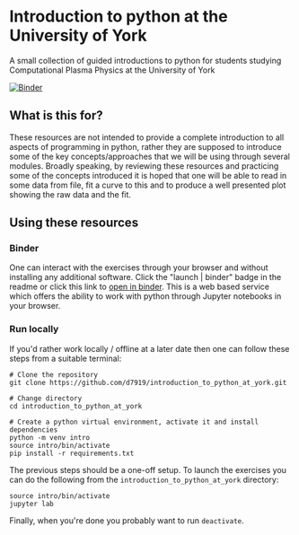 # Introduction to python at the University of York
A small collection of guided introductions to python for students studying Computational Plasma Physics at the University of York

[![Binder](https://mybinder.org/badge_logo.svg)](https://mybinder.org/v2/gh/d7919/introduction_to_python_at_york/main)

## What is this for?

These resources are not intended to provide a complete introduction to
all aspects of programming in python, rather they are supposed to
introduce some of the key concepts/approaches that we will be using
through several modules. Broadly speaking, by reviewing these
resources and practicing some of the concepts introduced it is hoped
that one will be able to read in some data from file, fit a curve to
this and to produce a well presented plot showing the raw data and the
fit.

## Using these resources

### Binder

One can interact with the exercises through your browser and without
installing any additional software. Click the "launch | binder" badge
in the readme or click this link to [open in
binder](https://mybinder.org/v2/gh/d7919/introduction_to_python_at_york/main). This
is a web based service which offers the ability to work with python
through Jupyter notebooks in your browser.

### Run locally

If you'd rather work locally / offline at a later date then one can follow these steps from a suitable terminal:

~~~
# Clone the repository
git clone https://github.com/d7919/introduction_to_python_at_york.git

# Change directory
cd introduction_to_python_at_york

# Create a python virtual environment, activate it and install dependencies
python -m venv intro
source intro/bin/activate
pip install -r requirements.txt
~~~

The previous steps should be a one-off setup. To launch the exercises you can do the following from the `introduction_to_python_at_york` directory:

~~~
source intro/bin/activate
jupyter lab
~~~

Finally, when you're done you probably want to run `deactivate`.

